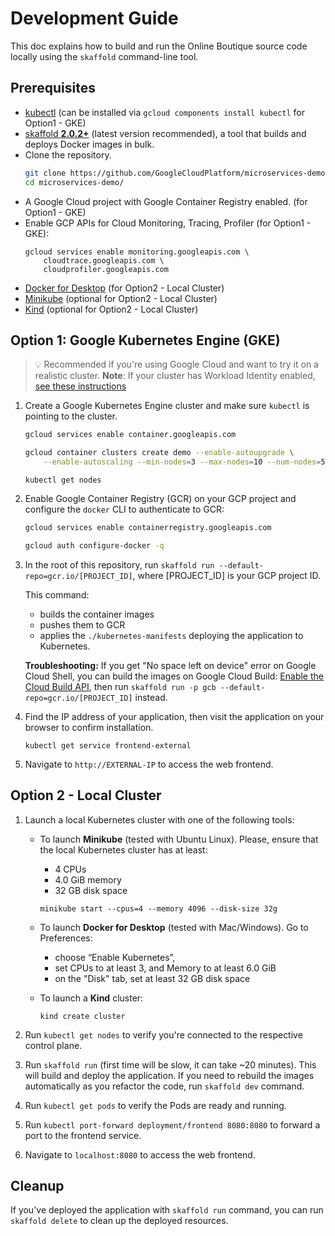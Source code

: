 # Development Guide 

This doc explains how to build and run the Online Boutique source code locally using the `skaffold` command-line tool.  

## Prerequisites 

- [kubectl](https://kubernetes.io/docs/tasks/tools/) (can be installed via `gcloud components install kubectl` for Option1 - GKE)
- [skaffold **2.0.2+**](https://skaffold.dev/docs/install/) (latest version recommended), a tool that builds and deploys Docker images in bulk. 
- Clone the repository.
    ```sh
    git clone https://github.com/GoogleCloudPlatform/microservices-demo
    cd microservices-demo/
    ```
- A Google Cloud project with Google Container Registry enabled. (for Option1 - GKE)
- Enable GCP APIs for Cloud Monitoring, Tracing, Profiler (for Option1 - GKE):
    ```
    gcloud services enable monitoring.googleapis.com \
        cloudtrace.googleapis.com \
        cloudprofiler.googleapis.com
    ```
- [Docker for Desktop](https://www.docker.com/products/docker-desktop) (for Option2 - Local Cluster)
- [Minikube](https://minikube.sigs.k8s.io/docs/start/) (optional for Option2 - Local Cluster)
- [Kind](https://kind.sigs.k8s.io/) (optional for Option2 - Local Cluster)

## Option 1: Google Kubernetes Engine (GKE)

> 💡 Recommended if you're using Google Cloud and want to try it on
> a realistic cluster. **Note**: If your cluster has Workload Identity enabled, 
> [see these instructions](https://cloud.google.com/kubernetes-engine/docs/how-to/workload-identity#enable)

1.  Create a Google Kubernetes Engine cluster and make sure `kubectl` is pointing
    to the cluster.

    ```sh
    gcloud services enable container.googleapis.com
    ```

    ```sh
    gcloud container clusters create demo --enable-autoupgrade \
        --enable-autoscaling --min-nodes=3 --max-nodes=10 --num-nodes=5 --zone=us-central1-a
    ```

    ```
    kubectl get nodes
    ```

2.  Enable Google Container Registry (GCR) on your GCP project and configure the
    `docker` CLI to authenticate to GCR:

    ```sh
    gcloud services enable containerregistry.googleapis.com
    ```

    ```sh
    gcloud auth configure-docker -q
    ```

3.  In the root of this repository, run `skaffold run --default-repo=gcr.io/[PROJECT_ID]`,
    where [PROJECT_ID] is your GCP project ID.

    This command:

    - builds the container images
    - pushes them to GCR
    - applies the `./kubernetes-manifests` deploying the application to
      Kubernetes.

    **Troubleshooting:** If you get "No space left on device" error on Google
    Cloud Shell, you can build the images on Google Cloud Build: [Enable the
    Cloud Build
    API](https://console.cloud.google.com/flows/enableapi?apiid=cloudbuild.googleapis.com),
    then run `skaffold run -p gcb --default-repo=gcr.io/[PROJECT_ID]` instead.

4.  Find the IP address of your application, then visit the application on your
    browser to confirm installation.

        kubectl get service frontend-external

5.  Navigate to `http://EXTERNAL-IP` to access the web frontend.

## Option 2 - Local Cluster 

1. Launch a local Kubernetes cluster with one of the following tools:

    - To launch **Minikube** (tested with Ubuntu Linux). Please, ensure that the
       local Kubernetes cluster has at least:
        - 4 CPUs
        - 4.0 GiB memory
        - 32 GB disk space

      ```shell
      minikube start --cpus=4 --memory 4096 --disk-size 32g
      ```

    - To launch **Docker for Desktop** (tested with Mac/Windows). Go to Preferences:
        - choose “Enable Kubernetes”,
        - set CPUs to at least 3, and Memory to at least 6.0 GiB
        - on the "Disk" tab, set at least 32 GB disk space

    - To launch a **Kind** cluster:

      ```shell
      kind create cluster
      ```

2. Run `kubectl get nodes` to verify you're connected to the respective control plane.

3. Run `skaffold run` (first time will be slow, it can take ~20 minutes).
   This will build and deploy the application. If you need to rebuild the images
   automatically as you refactor the code, run `skaffold dev` command.

4. Run `kubectl get pods` to verify the Pods are ready and running.

5. Run `kubectl port-forward deployment/frontend 8080:8080` to forward a port to the frontend service.

6. Navigate to `localhost:8080` to access the web frontend.


## Cleanup

If you've deployed the application with `skaffold run` command, you can run
`skaffold delete` to clean up the deployed resources.
